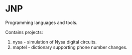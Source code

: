 # JNP
Programming languages ​​and tools.

Contains projects:

1. nysa - simulation of Nysa digital circuits.
2. maptel - dictionary supporting phone number changes.
